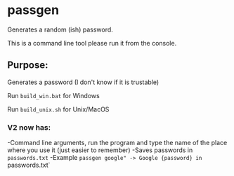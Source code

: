 # passgen
Generates a random (ish) password.

This is a command line tool please run it from the console.

## Purpose:
Generates a password (I don't know if it is trustable)

Run `build_win.bat` for Windows

Run `build_unix.sh` for Unix/MacOS

### V2 now has:
-Command line arguments, run the program and type the name of the place where you use it (just easier to remember)
-Saves passwords in `passwords.txt`
-Example `passgen google" -> Google {password} in `passwords.txt`
